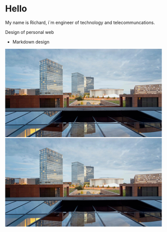 # Hello

My name is Richard, i´m engineer of technology and telecommuncations.


Design of personal web
* Markdown design

![Aquí la descripción de la imagen por si no carga](https://github.com/RiichiAgrr/riichiagrr.github.io/blob/static-files/luxembourg.six-image.standard.1920.jpg)
![Para imagen de svg](https://github.com/RiichiAgrr/riichiagrr.github.io/blob/static-files/luxembourg.six-image.standard.1920.svg)
